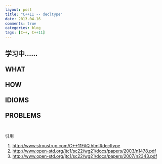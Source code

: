 ```yaml
---
layout: post
title: "C++11 -- decltype"
date: 2013-04-16
comments: true
categories: blog
tags: [C++, C++11] 
---
```

**学习中......**<br/><br/>
**WHAT**<br/>
<br/>
**HOW**<br/>
<br/>
**IDIOMS**<br/>
<br/>
**PROBLEMS**<br/>
<br/>
---
引用<br/>
1. http://www.stroustrup.com/C++11FAQ.html#decltype<br/>
2. http://www.open-std.org/jtc1/sc22/wg21/docs/papers/2003/n1478.pdf<br/>
3. http://www.open-std.org/jtc1/sc22/wg21/docs/papers/2007/n2343.pdf<br/>